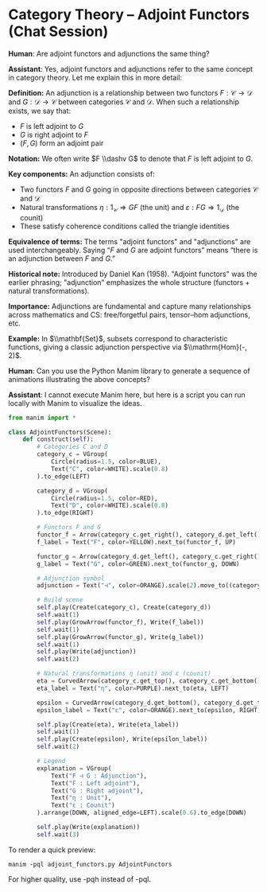# Category Theory – Adjoint Functors (Chat Session)

**Human**:
Are adjoint functors and adjunctions the same thing?

**Assistant**:
Yes, adjoint functors and adjunctions refer to the same concept in category theory. Let me explain this in more detail:

**Definition:** An adjunction is a relationship between two functors $F:\mathcal{C}\to\mathcal{D}$ and $G:\mathcal{D}\to\mathcal{C}$ between categories $\mathcal{C}$ and $\mathcal{D}$. When such a relationship exists, we say that:
- $F$ is left adjoint to $G$
- $G$ is right adjoint to $F$
- $(F, G)$ form an adjoint pair

**Notation:** We often write $F \\dashv G$ to denote that $F$ is left adjoint to $G$.

**Key components:** An adjunction consists of:
- Two functors $F$ and $G$ going in opposite directions between categories $\mathcal{C}$ and $\mathcal{D}$
- Natural transformations $\eta: 1_{\mathcal C} \Rightarrow GF$ (the unit) and $\varepsilon: FG \Rightarrow 1_{\mathcal D}$ (the counit)
- These satisfy coherence conditions called the triangle identities

**Equivalence of terms:** The terms "adjoint functors" and "adjunctions" are used interchangeably. Saying “$F$ and $G$ are adjoint functors” means “there is an adjunction between $F$ and $G$.”

**Historical note:** Introduced by Daniel Kan (1958). "Adjoint functors" was the earlier phrasing; "adjunction" emphasizes the whole structure (functors + natural transformations).

**Importance:** Adjunctions are fundamental and capture many relationships across mathematics and CS: free/forgetful pairs, tensor–hom adjunctions, etc.

**Example:** In $\\mathbf{Set}$, subsets correspond to characteristic functions, giving a classic adjunction perspective via $\\mathrm{Hom}(-, 2)$.

**Human**:
Can you use the Python Manim library to generate a sequence of animations illustrating the above concepts?

**Assistant**:
I cannot execute Manim here, but here is a script you can run locally with Manim to visualize the ideas.

```python
from manim import *

class AdjointFunctors(Scene):
    def construct(self):
        # Categories C and D
        category_c = VGroup(
            Circle(radius=1.5, color=BLUE),
            Text("C", color=WHITE).scale(0.8)
        ).to_edge(LEFT)

        category_d = VGroup(
            Circle(radius=1.5, color=RED),
            Text("D", color=WHITE).scale(0.8)
        ).to_edge(RIGHT)

        # Functors F and G
        functor_f = Arrow(category_c.get_right(), category_d.get_left(), buff=0.5, color=YELLOW)
        f_label = Text("F", color=YELLOW).next_to(functor_f, UP)

        functor_g = Arrow(category_d.get_left(), category_c.get_right(), buff=0.5, color=GREEN)
        g_label = Text("G", color=GREEN).next_to(functor_g, DOWN)

        # Adjunction symbol
        adjunction = Text("⊣", color=ORANGE).scale(2).move_to((category_c.get_center() + category_d.get_center()) / 2)

        # Build scene
        self.play(Create(category_c), Create(category_d))
        self.wait(1)
        self.play(GrowArrow(functor_f), Write(f_label))
        self.wait(1)
        self.play(GrowArrow(functor_g), Write(g_label))
        self.wait(1)
        self.play(Write(adjunction))
        self.wait(2)

        # Natural transformations η (unit) and ε (counit)
        eta = CurvedArrow(category_c.get_top(), category_c.get_bottom(), angle=-TAU/4, color=PURPLE)
        eta_label = Text("η", color=PURPLE).next_to(eta, LEFT)

        epsilon = CurvedArrow(category_d.get_bottom(), category_d.get_top(), angle=-TAU/4, color=ORANGE)
        epsilon_label = Text("ε", color=ORANGE).next_to(epsilon, RIGHT)

        self.play(Create(eta), Write(eta_label))
        self.wait(1)
        self.play(Create(epsilon), Write(epsilon_label))
        self.wait(2)

        # Legend
        explanation = VGroup(
            Text("F ⊣ G : Adjunction"),
            Text("F : Left adjoint"),
            Text("G : Right adjoint"),
            Text("η : Unit"),
            Text("ε : Counit")
        ).arrange(DOWN, aligned_edge=LEFT).scale(0.6).to_edge(DOWN)

        self.play(Write(explanation))
        self.wait(3)
```

To render a quick preview:

```
manim -pql adjoint_functors.py AdjointFunctors
```

For higher quality, use -pqh instead of -pql.
